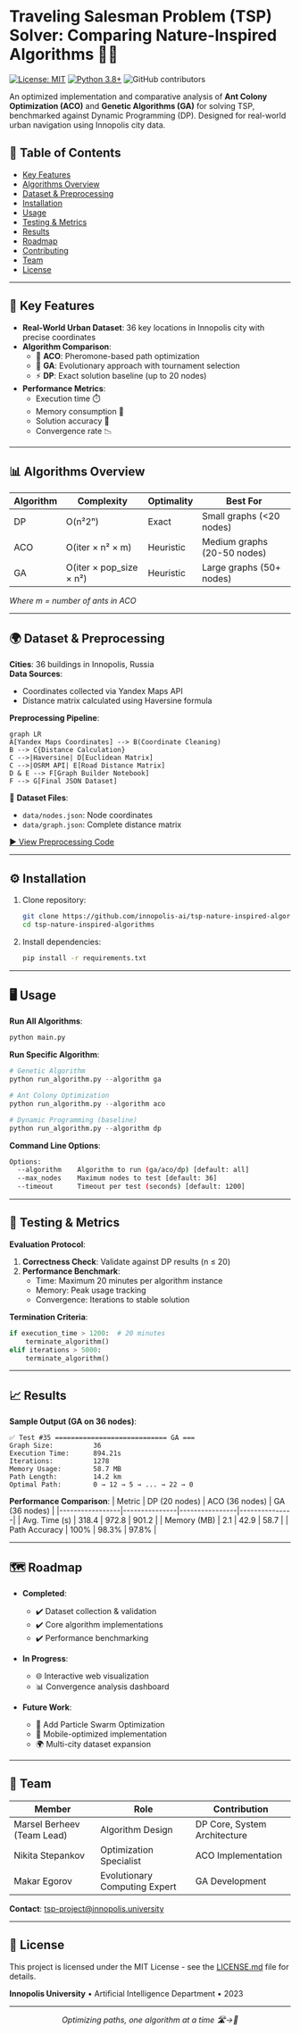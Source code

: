 # Traveling Salesman Problem (TSP) Solver: Comparing Nature-Inspired Algorithms 🐜🧬

[![License: MIT](https://img.shields.io/badge/License-MIT-yellow.svg)](https://opensource.org/licenses/MIT)
[![Python 3.8+](https://img.shields.io/badge/Python-3.8%2B-blue.svg)](https://www.python.org/)
![GitHub contributors](https://img.shields.io/github/contributors/innopolis-ai/tsp-nature-inspired-algorithms)

An optimized implementation and comparative analysis of **Ant Colony Optimization (ACO)** and **Genetic Algorithms (GA)** for solving TSP, benchmarked against Dynamic Programming (DP). Designed for real-world urban navigation using Innopolis city data.

## 📖 Table of Contents
- [Key Features](#-key-features)
- [Algorithms Overview](#-algorithms-overview)
- [Dataset & Preprocessing](#-dataset--preprocessing)
- [Installation](#-installation)
- [Usage](#-usage)
- [Testing & Metrics](#-testing--metrics)
- [Results](#-results)
- [Roadmap](#-roadmap)
- [Contributing](#-contributing)
- [Team](#-team)
- [License](#-license)

---

## 🚀 Key Features
- **Real-World Urban Dataset**: 36 key locations in Innopolis city with precise coordinates
- **Algorithm Comparison**:
  - 🐜 **ACO**: Pheromone-based path optimization
  - 🧬 **GA**: Evolutionary approach with tournament selection
  - ⚡ **DP**: Exact solution baseline (up to 20 nodes)
- **Performance Metrics**:
  - Execution time ⏱️
  - Memory consumption 💾
  - Solution accuracy 🎯
  - Convergence rate 📉

---

## 📊 Algorithms Overview

| Algorithm | Complexity | Optimality | Best For |
|-----------|------------|------------|----------|
| DP        | O(n²2ⁿ)    | Exact      | Small graphs (<20 nodes) |
| ACO       | O(iter × n² × m) | Heuristic | Medium graphs (20-50 nodes) |
| GA        | O(iter × pop_size × n²) | Heuristic | Large graphs (50+ nodes) |

*Where m = number of ants in ACO*

---

## 🌍 Dataset & Preprocessing
**Cities**: 36 buildings in Innopolis, Russia  
**Data Sources**:
- Coordinates collected via Yandex Maps API
- Distance matrix calculated using Haversine formula

**Preprocessing Pipeline**:
```mermaid
graph LR
A[Yandex Maps Coordinates] --> B(Coordinate Cleaning)
B --> C{Distance Calculation}
C -->|Haversine| D[Euclidean Matrix]
C -->|OSRM API| E[Road Distance Matrix]
D & E --> F[Graph Builder Notebook]
F --> G[Final JSON Dataset]
```

📁 **Dataset Files**:
- `data/nodes.json`: Node coordinates
- `data/graph.json`: Complete distance matrix

[▶️ View Preprocessing Code](utils/graph_builder.ipynb)

---

## ⚙️ Installation
1. Clone repository:
   ```bash
   git clone https://github.com/innopolis-ai/tsp-nature-inspired-algorithms.git
   cd tsp-nature-inspired-algorithms
   ```
2. Install dependencies:
   ```bash
   pip install -r requirements.txt
   ```

---

## 🖥️ Usage
**Run All Algorithms**:
```python
python main.py
```

**Run Specific Algorithm**:
```python
# Genetic Algorithm
python run_algorithm.py --algorithm ga

# Ant Colony Optimization
python run_algorithm.py --algorithm aco

# Dynamic Programming (baseline)
python run_algorithm.py --algorithm dp
```

**Command Line Options**:
```bash
Options:
  --algorithm    Algorithm to run (ga/aco/dp) [default: all]
  --max_nodes    Maximum nodes to test [default: 36]
  --timeout      Timeout per test (seconds) [default: 1200]
```

---

## 🧪 Testing & Metrics
**Evaluation Protocol**:
1. **Correctness Check**: Validate against DP results (n ≤ 20)
2. **Performance Benchmark**:
   - Time: Maximum 20 minutes per algorithm instance
   - Memory: Peak usage tracking
   - Convergence: Iterations to stable solution

**Termination Criteria**:
```python
if execution_time > 1200:  # 20 minutes
    terminate_algorithm()
elif iterations > 5000:
    terminate_algorithm()
```

---

## 📈 Results
**Sample Output (GA on 36 nodes)**:
```text
✅ Test #35 ============================ GA ===
Graph Size:          36
Execution Time:      894.21s  
Iterations:          1278
Memory Usage:        58.7 MB
Path Length:         14.2 km
Optimal Path:        0 → 12 → 5 → ... → 22 → 0
```

**Performance Comparison**:
| Metric          | DP (20 nodes) | ACO (36 nodes) | GA (36 nodes) |
|-----------------|---------------|----------------|---------------|
| Avg. Time (s)   | 318.4         | 972.8          | 901.2         |
| Memory (MB)     | 2.1           | 42.9           | 58.7          |
| Path Accuracy   | 100%          | 98.3%          | 97.8%         |

---

## 🗺️ Roadmap
- **Completed**:
  - ✔️ Dataset collection & validation
  - ✔️ Core algorithm implementations
  - ✔️ Performance benchmarking

- **In Progress**:
  - 🌐 Interactive web visualization
  - 📊 Convergence analysis dashboard

- **Future Work**:
  - 🧠 Add Particle Swarm Optimization
  - 📱 Mobile-optimized implementation
  - 🌍 Multi-city dataset expansion

---

## 👥 Team
| Member                  | Role                          | Contribution |
|-------------------------|-------------------------------|--------------|
| Marsel Berheev (Team Lead) | Algorithm Design              | DP Core, System Architecture |
| Nikita Stepankov        | Optimization Specialist       | ACO Implementation |
| Makar Egorov            | Evolutionary Computing Expert | GA Development |

**Contact**: tsp-project@innopolis.university

---

## 📜 License
This project is licensed under the MIT License - see the [LICENSE.md](LICENSE.md) file for details.

**Innopolis University** • Artificial Intelligence Department • 2023

---

<div align="center">
  <i>Optimizing paths, one algorithm at a time 🛣️→🚀</i>
</div>